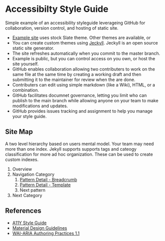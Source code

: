# Accessibilty Style Guide
Simple example of an accessibility styleguide leverageing GitHub for collaboration, version control, and hosting of static site.

* [Example site](https://dhamaker.github.io/accessibility-styleguide/) uses stock Slate theme.  Other themes are available, or
* You can create custom themes using [Jeckyll](https://jekyllrb.com/).  Jeckyll is an open source static site generator.
* The site refreshes automatically when you commit to the master branch. 
* Example is public, but you can control access on you own, or host the site yourself.
* GitHub enables collaboration allowing two contributers to work on the same file at the same time by creating a working draft and then submitting it to the maintainer for review when the are done.
* Contributers can edit using simple markdown (like a Wiki), HTML, or a combination.
* GitHub facilitates documnet governance, letting you limit who can publish to the main branch while allowing anyone on your team to make modifications and updates.
* GitHub provides issues tracking and assignment to help you manage your style guide.


## Site Map
A two level hierarchy based on users mental model.  Your team may need more than one index.  Jekyll supports supports tags and cateogy classification for more ad hoc organization.  These can be used to create custom indexes.

1. Overview 
2. Navigation Category
    1. [Pattern Detail - Breadcrumb](breadcrumb)
    2. [Pattern Detail - Template](template-pattern-detail)
    3. Next pattern
3. Next Category

## References
* [A11Y Style Guide](https://a11y-style-guide.com/style-guide/)
* [Material Design Guidelines](https://material.io/design/guidelines-overview/)
* [WAI-ARIA Authoring Practices 1.1](https://www.w3.org/TR/wai-aria-practices-1.1/#no_aria_better_bad_aria)
